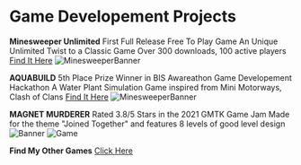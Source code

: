 # Game Developement Projects
**Minesweeper Unlimited**
First Full Release Free To Play Game
An Unique Unlimited Twist to a Classic Game
Over 300 downloads, 100 active players
[Find It Here](https://play.google.com/store/apps/details?id=com.PVSVideogames.MinesweeperUnlimited&hl=en_IN)
![MinesweeperBanner]()

**AQUABUILD**
5th Place Prize Winner in BIS Awareathon Game Developement Hackathon
A Water Plant Simulation Game inspired from Mini Motorways, Clash of Clans
[Find It Here](https://pvs333.itch.io/aquabuild)
![MinesweeperBanner](https://img.itch.zone/aW1nLzIwMjUyODAxLmpwZw==/original/tcWjqp.jpg)

**MAGNET MURDERER**
Rated 3.8/5 Stars in the 2021 GMTK Game Jam
Made for the theme "Joined Together" and features 8 levels of good level design
![Banner](https://img.itch.zone/aW1nLzYyNzE1NTQucG5n/original/kTaALA.png)
![Game](https://img.itch.zone/aW1nLzYyMTQxNjMuZ2lm/original/3pWPgK.gif)

**Find My Other Games**
[Click Here](pvs333.itch.io) 
